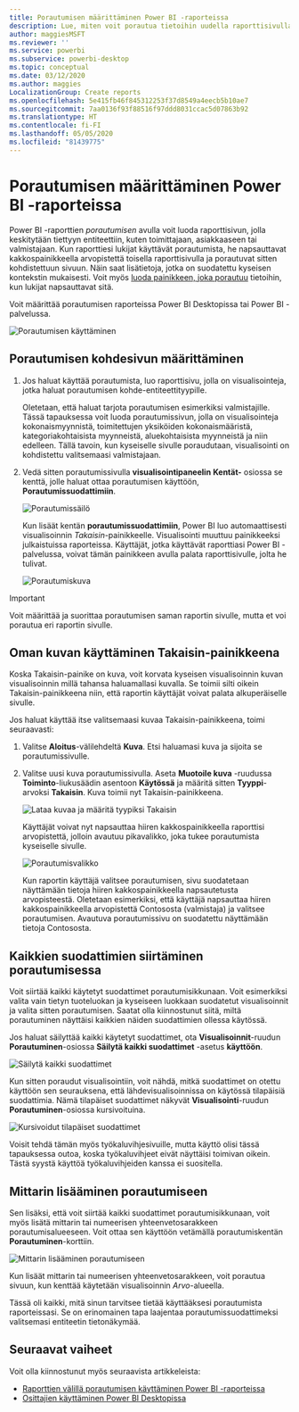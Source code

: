 ```yaml
---
title: Porautumisen määrittäminen Power BI -raporteissa
description: Lue, miten voit porautua tietoihin uudella raporttisivulla Power BI -raporteissa
author: maggiesMSFT
ms.reviewer: ''
ms.service: powerbi
ms.subservice: powerbi-desktop
ms.topic: conceptual
ms.date: 03/12/2020
ms.author: maggies
LocalizationGroup: Create reports
ms.openlocfilehash: 5e415fb46f845312253f37d8549a4eecb5b10ae7
ms.sourcegitcommit: 7aa0136f93f88516f97ddd8031ccac5d07863b92
ms.translationtype: HT
ms.contentlocale: fi-FI
ms.lasthandoff: 05/05/2020
ms.locfileid: "81439775"
---
```

# <a name="set-up-drill-through-in-power-bi-reports"></a>Porautumisen määrittäminen Power BI -raporteissa
Power BI -raporttien *porautumisen* avulla voit luoda raporttisivun, jolla keskitytään tiettyyn entiteettiin, kuten toimittajaan, asiakkaaseen tai valmistajaan. Kun raporttiesi lukijat käyttävät porautumista, he napsauttavat kakkospainikkeella arvopistettä toisella raporttisivulla ja porautuvat sitten kohdistettuun sivuun. Näin saat lisätietoja, jotka on suodatettu kyseisen kontekstin mukaisesti. Voit myös [luoda painikkeen, joka porautuu](desktop-drill-through-buttons.md) tietoihin, kun lukijat napsauttavat sitä.

Voit määrittää porautumisen raporteissa Power BI Desktopissa tai Power BI -palvelussa.

![Porautumisen käyttäminen](media/desktop-drillthrough/power-bi-drill-through-right-click.png)

## <a name="set-up-the-drill-through-destination-page"></a>Porautumisen kohdesivun määrittäminen
1. Jos haluat käyttää porautumista, luo raporttisivu, jolla on visualisointeja, jotka haluat porautumisen kohde-entiteettityypille. 

    Oletetaan, että haluat tarjota porautumisen esimerkiksi valmistajille. Tässä tapauksessa voit luoda porautumissivun, jolla on visualisointeja kokonaismyynnistä, toimitettujen yksiköiden kokonaismääristä, kategoriakohtaisista myynneistä, aluekohtaisista myynneistä ja niin edelleen. Tällä tavoin, kun kyseiselle sivulle poraudutaan, visualisointi on kohdistettu valitsemaasi valmistajaan.

2. Vedä sitten porautumissivulla **visualisointipaneelin** **Kentät-** osiossa se kenttä, jolle haluat ottaa porautumisen käyttöön, **Porautumissuodattimiin**.

    ![Porautumissäilö](media/desktop-drillthrough/drillthrough_02.png)

    Kun lisäät kentän **porautumissuodattimiin**, Power BI luo automaattisesti visualisoinnin *Takaisin*-painikkeelle. Visualisointi muuttuu painikkeeksi julkaistuissa raporteissa. Käyttäjät, jotka käyttävät raporttiasi Power BI -palvelussa, voivat tämän painikkeen avulla palata raporttisivulle, jolta he tulivat.

    ![Porautumiskuva](media/desktop-drillthrough/drillthrough_03.png)

> [!IMPORTANT]
> Voit määrittää ja suorittaa porautumisen saman raportin sivulle, mutta et voi porautua eri raportin sivulle.  



## <a name="use-your-own-image-for-a-back-button"></a>Oman kuvan käyttäminen Takaisin-painikkeena    
 Koska Takaisin-painike on kuva, voit korvata kyseisen visualisoinnin kuvan visualisoinnin millä tahansa haluamallasi kuvalla. Se toimii silti oikein Takaisin-painikkeena niin, että raportin käyttäjät voivat palata alkuperäiselle sivulle. 

Jos haluat käyttää itse valitsemaasi kuvaa Takaisin-painikkeena, toimi seuraavasti:

1. Valitse **Aloitus**-välilehdeltä **Kuva**. Etsi haluamasi kuva ja sijoita se porautumissivulle.

2. Valitse uusi kuva porautumissivulla. Aseta **Muotoile kuva** -ruudussa **Toiminto**-liukusäädin asentoon **Käytössä** ja määritä sitten **Tyyppi**-arvoksi **Takaisin**. Kuva toimii nyt Takaisin-painikkeena.

    ![Lataa kuvaa ja määritä tyypiksi Takaisin](media/desktop-drillthrough/drillthrough_05.png)

    
     Käyttäjät voivat nyt napsauttaa hiiren kakkospainikkeella raporttisi arvopistettä, jolloin avautuu pikavalikko, joka tukee porautumista kyseiselle sivulle. 

    ![Porautumisvalikko](media/desktop-drillthrough/drillthrough_04.png)

    Kun raportin käyttäjä valitsee porautumisen, sivu suodatetaan näyttämään tietoja hiiren kakkospainikkeella napsautetusta arvopisteestä. Oletetaan esimerkiksi, että käyttäjä napsauttaa hiiren kakkospainikkeella arvopistettä Contososta (valmistaja) ja valitsee porautumisen. Avautuva porautumissivu on suodatettu näyttämään tietoja Contososta.

## <a name="pass-all-filters-in-drill-through"></a>Kaikkien suodattimien siirtäminen porautumisessa

Voit siirtää kaikki käytetyt suodattimet porautumisikkunaan. Voit esimerkiksi valita vain tietyn tuoteluokan ja kyseiseen luokkaan suodatetut visualisoinnit ja valita sitten porautumisen. Saatat olla kiinnostunut siitä, miltä porautuminen näyttäisi kaikkien näiden suodattimien ollessa käytössä.

Jos haluat säilyttää kaikki käytetyt suodattimet, ota **Visualisoinnit**-ruudun **Porautuminen**-osiossa **Säilytä kaikki suodattimet** -asetus **käyttöön**. 

![Säilytä kaikki suodattimet](media/desktop-drillthrough/drillthrough_06.png)

Kun sitten poraudut visualisointiin, voit nähdä, mitkä suodattimet on otettu käyttöön sen seurauksena, että lähdevisualisoinnissa on käytössä tilapäisiä suodattimia. Nämä tilapäiset suodattimet näkyvät **Visualisointi**-ruudun **Porautuminen**-osiossa kursivoituina. 

![Kursivoidut tilapäiset suodattimet](media/desktop-drillthrough/drillthrough_07.png)

Voisit tehdä tämän myös työkaluvihjesivuille, mutta käyttö olisi tässä tapauksessa outoa, koska työkaluvihjeet eivät näyttäisi toimivan oikein. Tästä syystä käyttöä työkaluvihjeiden kanssa ei suositella.

## <a name="add-a-measure-to-drill-through"></a>Mittarin lisääminen porautumiseen

Sen lisäksi, että voit siirtää kaikki suodattimet porautumisikkunaan, voit myös lisätä mittarin tai numeerisen yhteenvetosarakkeen porautumisalueeseen. Voit ottaa sen käyttöön vetämällä porautumiskentän **Porautuminen**-korttiin. 

![Mittarin lisääminen porautumiseen](media/desktop-drillthrough/drillthrough_08.png)

Kun lisäät mittarin tai numeerisen yhteenvetosarakkeen, voit porautua sivuun, kun kenttää käytetään visualisoinnin *Arvo*-alueella.

Tässä oli kaikki, mitä sinun tarvitsee tietää käyttääksesi porautumista raporteissasi. Se on erinomainen tapa laajentaa porautumissuodattimeksi valitsemasi entiteetin tietonäkymää.

## <a name="next-steps"></a>Seuraavat vaiheet

Voit olla kiinnostunut myös seuraavista artikkeleista:

* [Raporttien välillä porautumisen käyttäminen Power BI -raporteissa](desktop-cross-report-drill-through.md)
* [Osittajien käyttäminen Power BI Desktopissa](visuals/power-bi-visualization-slicers.md)

